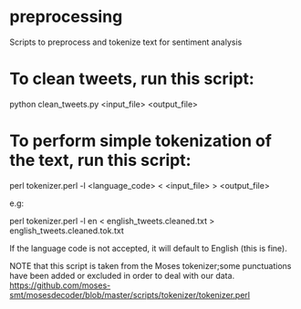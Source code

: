 # preprocessing
Scripts to preprocess and tokenize text for sentiment analysis

# To clean tweets, run this script:

python clean_tweets.py <input_file> <output_file>

# To perform simple tokenization of the text, run this script:

perl tokenizer.perl -l <language_code> < <input_file> > <output_file>

e.g:

perl tokenizer.perl -l en < english_tweets.cleaned.txt > english_tweets.cleaned.tok.txt

If the language code is not accepted, it will default to English (this is fine).

NOTE that this script is taken from the Moses tokenizer;some punctuations have been added or excluded in order to deal with our data.
https://github.com/moses-smt/mosesdecoder/blob/master/scripts/tokenizer/tokenizer.perl
